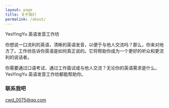 ```yaml
---
layout: page
title: 关于我们
permalink: /about/
---
```


YesYingYu 英语发音工作坊

你想说一口流利的英语，清晰的英语发音，以便于与他人交流吗？那么，你来对地方了。工作坊告诉你英语是如何真正说的。它将帮助你成为一个更好的听众和更流利的说话者。

你需要通过口语考试、通过工作面试或与他人交流？无论你的英语需求是什么，YesYingYu 英语发音工作坊都能帮助你。



### 联系我吧

[cwd_0075@qq.com](mailto:cwd_0075@qq.com)